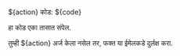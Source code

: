 ${action} कोड: ${code}

हा कोड एका तासात संपेल.

तुम्ही ${action} अर्ज केला नसेल तर, फक्त या ईमेलकडे दुर्लक्ष करा.
